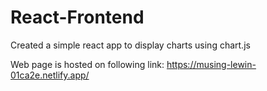 # React-Frontend
Created a simple react app to display charts using chart.js

Web page is hosted on following link: 
https://musing-lewin-01ca2e.netlify.app/
